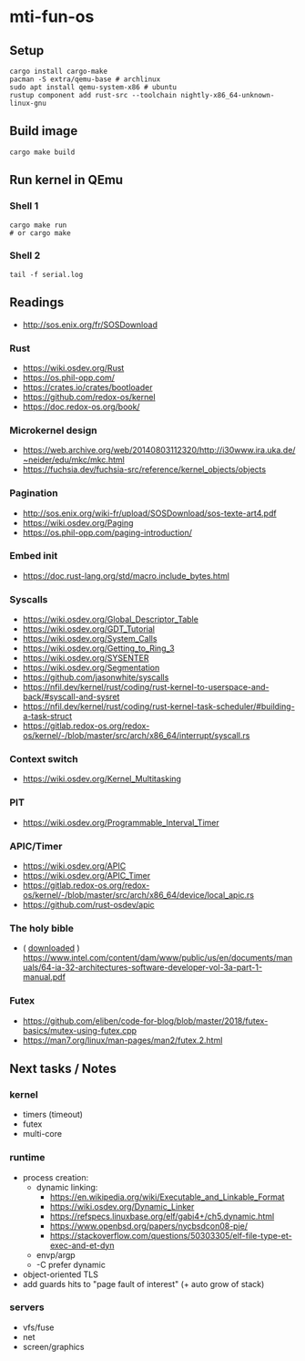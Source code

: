 # mti-fun-os

## Setup

```shell
cargo install cargo-make
pacman -S extra/qemu-base # archlinux
sudo apt install qemu-system-x86 # ubuntu
rustup component add rust-src --toolchain nightly-x86_64-unknown-linux-gnu
```

## Build image

```shell
cargo make build
```

## Run kernel in QEmu

### Shell 1

```shell
cargo make run
# or cargo make
```

### Shell 2

```shell
tail -f serial.log
```

## Readings

- http://sos.enix.org/fr/SOSDownload

### Rust

- https://wiki.osdev.org/Rust
- https://os.phil-opp.com/
- https://crates.io/crates/bootloader
- https://github.com/redox-os/kernel
- https://doc.redox-os.org/book/

### Microkernel design

- https://web.archive.org/web/20140803112320/http://i30www.ira.uka.de/~neider/edu/mkc/mkc.html
- https://fuchsia.dev/fuchsia-src/reference/kernel_objects/objects

### Pagination

- http://sos.enix.org/wiki-fr/upload/SOSDownload/sos-texte-art4.pdf
- https://wiki.osdev.org/Paging
- https://os.phil-opp.com/paging-introduction/

### Embed init

- https://doc.rust-lang.org/std/macro.include_bytes.html

### Syscalls

- https://wiki.osdev.org/Global_Descriptor_Table
- https://wiki.osdev.org/GDT_Tutorial
- https://wiki.osdev.org/System_Calls
- https://wiki.osdev.org/Getting_to_Ring_3
- https://wiki.osdev.org/SYSENTER
- https://wiki.osdev.org/Segmentation
- https://github.com/jasonwhite/syscalls
- https://nfil.dev/kernel/rust/coding/rust-kernel-to-userspace-and-back/#syscall-and-sysret
- https://nfil.dev/kernel/rust/coding/rust-kernel-task-scheduler/#building-a-task-struct
- https://gitlab.redox-os.org/redox-os/kernel/-/blob/master/src/arch/x86_64/interrupt/syscall.rs

### Context switch

- https://wiki.osdev.org/Kernel_Multitasking

### PIT

- https://wiki.osdev.org/Programmable_Interval_Timer

### APIC/Timer

- https://wiki.osdev.org/APIC
- https://wiki.osdev.org/APIC_Timer
- https://gitlab.redox-os.org/redox-os/kernel/-/blob/master/src/arch/x86_64/device/local_apic.rs
- https://github.com/rust-osdev/apic

### The holy bible

- ( [downloaded](docs/64-ia-32-architectures-software-developer-vol-3a-part-1-manual.pdf) ) https://www.intel.com/content/dam/www/public/us/en/documents/manuals/64-ia-32-architectures-software-developer-vol-3a-part-1-manual.pdf

### Futex

- https://github.com/eliben/code-for-blog/blob/master/2018/futex-basics/mutex-using-futex.cpp
- https://man7.org/linux/man-pages/man2/futex.2.html

## Next tasks / Notes

### kernel

- timers (timeout)
- futex
- multi-core

### runtime

- process creation:
  - dynamic linking:
    - https://en.wikipedia.org/wiki/Executable_and_Linkable_Format
    - https://wiki.osdev.org/Dynamic_Linker
    - https://refspecs.linuxbase.org/elf/gabi4+/ch5.dynamic.html
    - https://www.openbsd.org/papers/nycbsdcon08-pie/
    - https://stackoverflow.com/questions/50303305/elf-file-type-et-exec-and-et-dyn
  - envp/argp
  - -C prefer dynamic
- object-oriented TLS
- add guards hits to "page fault of interest" (+ auto grow of stack)

### servers

- vfs/fuse
- net
- screen/graphics
